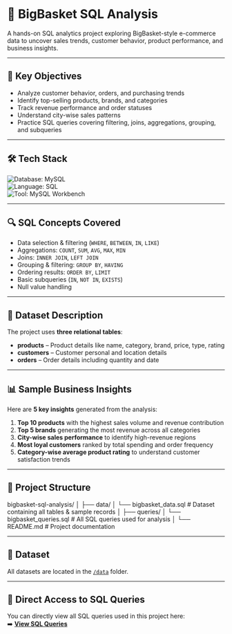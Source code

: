 # 🛒 BigBasket SQL Analysis

A hands-on SQL analytics project exploring BigBasket-style e-commerce data to uncover sales trends, customer behavior, product performance, and business insights.

---

## 🎯 Key Objectives

- Analyze customer behavior, orders, and purchasing trends
- Identify top-selling products, brands, and categories
- Track revenue performance and order statuses
- Understand city-wise sales patterns
- Practice SQL queries covering filtering, joins, aggregations, grouping, and subqueries

---

## 🛠️ Tech Stack

![Database: MySQL](https://img.shields.io/badge/Database-MySQL-00758F?style=for-the-badge&logo=mysql&logoColor=white)  
![Language: SQL](https://img.shields.io/badge/Language-SQL-4B8BBE?style=for-the-badge)  
![Tool: MySQL Workbench](https://img.shields.io/badge/Tool-MySQL%20Workbench-F9A825?style=for-the-badge&logo=mysql&logoColor=white)

---

## 🔍 SQL Concepts Covered

- Data selection & filtering (`WHERE`, `BETWEEN`, `IN`, `LIKE`)
- Aggregations: `COUNT`, `SUM`, `AVG`, `MAX`, `MIN`
- Joins: `INNER JOIN`, `LEFT JOIN`
- Grouping & filtering: `GROUP BY`, `HAVING`
- Ordering results: `ORDER BY`, `LIMIT`
- Basic subqueries (`IN`, `NOT IN`, `EXISTS`)
- Null value handling

---

## 📑 Dataset Description

The project uses **three relational tables**:

- **products** – Product details like name, category, brand, price, type, rating
- **customers** – Customer personal and location details
- **orders** – Order details including quantity and date

---


## 📊 Sample Business Insights

Here are **5 key insights** generated from the analysis:

1. **Top 10 products** with the highest sales volume and revenue contribution  
2. **Top 5 brands** generating the most revenue across all categories  
3. **City-wise sales performance** to identify high-revenue regions  
4. **Most loyal customers** ranked by total spending and order frequency  
5. **Category-wise average product rating** to understand customer satisfaction trends


---

## 📂 Project Structure

bigbasket-sql-analysis/
│
├── data/
│ └── bigbasket_data.sql # Dataset containing all tables & sample records
│
├── queries/
│ └── bigbasket_queries.sql # All SQL queries used for analysis
│
└── README.md # Project documentation

---

## 📂 Dataset
All datasets are located in the [`/data`](data) folder.

---

## 🔗 Direct Access to SQL Queries
You can directly view all SQL queries used in this project here:  
➡️ **[View SQL Queries](bigbasket_queries.sql)**
